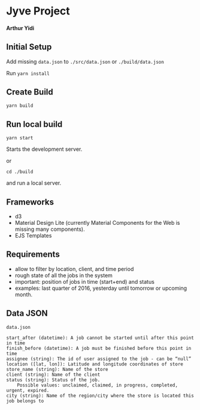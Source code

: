 # Jyve Project

#### Arthur Yidi

## Initial Setup

Add missing `data.json` to `./src/data.json` or `./build/data.json`

Run `yarn install`

## Create Build

`yarn build`

## Run local build

`yarn start`

Starts the development server.

or

`cd ./build`

and run a local server.

## Frameworks

- d3
- Material Design Lite (currently Material Components for the Web is missing many components).
- EJS Templates

## Requirements

-  allow to filter by location, client, and time period
-  rough state of all the jobs in the system
-  important: position of jobs in time (start+end) and status
-  examples: last quarter of 2016, yesterday until tomorrow or upcoming month.

## Data JSON

```
data.json

start_after (datetime): A job cannot be started until after this point in time
finish_before (datetime): A job must be finished before this point in time
assignee (string): The id of user assigned to the job - can be “null”
location ([lat, lon]): Latitude and longitude coordinates of store
store_name (string): Name of the store
client (string): Name of the client
status (string): Status of the job.
	Possible values: unclaimed, claimed, in progress, completed, urgent, expired.
city (string): Name of the region/city where the store is located this job belongs to
```
